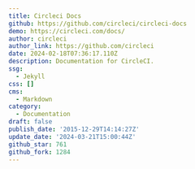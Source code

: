 ```yaml
---
title: Circleci Docs
github: https://github.com/circleci/circleci-docs
demo: https://circleci.com/docs/
author: circleci
author_link: https://github.com/circleci
date: 2024-02-18T07:36:17.110Z
description: Documentation for CircleCI.
ssg:
  - Jekyll
css: []
cms:
  - Markdown
category:
  - Documentation
draft: false
publish_date: '2015-12-29T14:14:27Z'
update_date: '2024-03-21T15:00:44Z'
github_star: 761
github_fork: 1284
---
```

